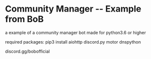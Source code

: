 # Community Manager -- Example from BoB
a example of a community manager bot
made for python3.6 or higher

required packages:
pip3 install aiohttp discord.py motor dnspython

discord.gg/bobofficial
